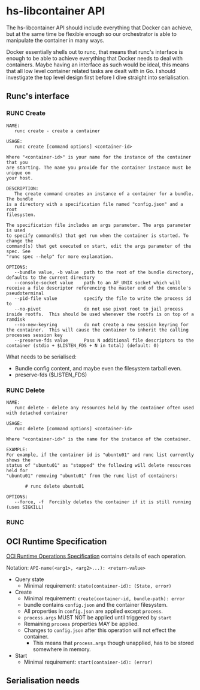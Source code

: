 # hs-libcontainer API


The hs-libcontainer API should include everything that Docker can achieve, but at the same time be flexible enough so our orchestrator is able to manipulate the container in many ways.

Docker essentially shells out to runc, that means that runc's interface is enough to be able to achieve everything that Docker needs to deal with containers. Maybe having an interface as such would be ideal, this means that all low level container related tasks are dealt with in Go. I should investigate the top level design first before I dive straight into serialisation.

## Runc's interface

### RUNC Create

```
NAME:
   runc create - create a container

USAGE:
   runc create [command options] <container-id>

Where "<container-id>" is your name for the instance of the container that you
are starting. The name you provide for the container instance must be unique on
your host.

DESCRIPTION:
   The create command creates an instance of a container for a bundle. The bundle
is a directory with a specification file named "config.json" and a root
filesystem.

The specification file includes an args parameter. The args parameter is used
to specify command(s) that get run when the container is started. To change the
command(s) that get executed on start, edit the args parameter of the spec. See
"runc spec --help" for more explanation.

OPTIONS:
   --bundle value, -b value  path to the root of the bundle directory, defaults to the current directory
   --console-socket value    path to an AF_UNIX socket which will receive a file descriptor referencing the master end of the console's pseudoterminal
   --pid-file value          specify the file to write the process id to
   --no-pivot                do not use pivot root to jail process inside rootfs.  This should be used whenever the rootfs is on top of a ramdisk
   --no-new-keyring          do not create a new session keyring for the container.  This will cause the container to inherit the calling processes session key
   --preserve-fds value      Pass N additional file descriptors to the container (stdio + $LISTEN_FDS + N in total) (default: 0)
```

What needs to be serialised:
- Bundle config content, and maybe even the filesystem tarball even.
- preserve-fds ($LISTEN_FDS)

### RUNC Delete

```
NAME:
   runc delete - delete any resources held by the container often used with detached container

USAGE:
   runc delete [command options] <container-id>

Where "<container-id>" is the name for the instance of the container.

EXAMPLE:
For example, if the container id is "ubuntu01" and runc list currently shows the
status of "ubuntu01" as "stopped" the following will delete resources held for
"ubuntu01" removing "ubuntu01" from the runc list of containers:

       # runc delete ubuntu01

OPTIONS:
   --force, -f  Forcibly deletes the container if it is still running (uses SIGKILL)
```

### RUNC


## OCI Runtime Specification

[OCI Runtime Operations Specification](https://github.com/opencontainers/runtime-spec/blob/master/runtime.md)
contains details of each operation.

Notation: `API-name(<arg1>, <arg2>...): <return-value>`

- Query state
  - Minimal requirement: `state(container-id): (State, error)`
- Create
  - Minimal requirement: `create(container-id, bundle-path): error`
  - bundle contains `config.json` and the container filesystem.
  - All properties in `config.json` are applied except `process`.
  - `process.args` MUST NOT be applied until triggered by `start`
  - Remaining `process` properties MAY be applied.
  - Changes to `config.json` after this operation will not effect the container.
    - This means that `process.args` though unapplied, has to be stored somewhere in memory.
- Start
  - Minimal requirement: `start(container-id): (error)`

## Serialisation needs
